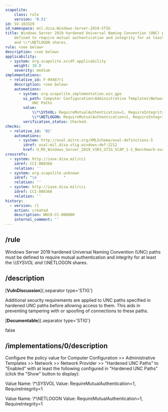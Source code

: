 ```yaml
---
scapolite:
    class: rule
    version: '0.51'
id: SV-103329
id_namespace: mil.disa.Windows-Server-2019-STIG
title: Windows Server 2019 hardened Universal Naming Convention (UNC) paths must be
    defined to require mutual authentication and integrity for at least the \\*\SYSVOL
    and \\*\NETLOGON shares.
rule: <see below>
description: <see below>
applicability:
  - system: org.scapolite.xccdf.applicability
    weight: 10.0
    severity: medium
implementations:
  - relative_id: F-99487r1
    description: <see below>
    automations:
      - system: org.scapolite.implementation.win_gpo
        ui_path: Computer Configuration\Administrative Templates\Network\Network Provider\Hardened
            UNC Paths
        value:
            \\*\SYSVOL: RequireMutualAuthentication=1, RequireIntegrity=1
            \\*\NETLOGON: RequireMutualAuthentication=1, RequireIntegrity=1
        verification_status: Checked.
checks:
  - relative_id: '01'
    automations:
      - system: http://oval.mitre.org/XMLSchema/oval-definitions-5
        idref: oval:mil.disa.stig.windows:def:2212
        href: U_MS_Windows_Server_2019_V1R3_STIG_SCAP_1-2_Benchmark-oval.xml
crossrefs:
  - system: http://iase.disa.mil/cci
    idref: CCI-000366
    relation: ''
  - system: org.scapolite.unknown
    idref: "\n            "
    relation: ''
  - system: http://iase.disa.mil/cci
    idref: CCI-000366
    relation: ''
history:
  - version: r1
    action: created
    description: WN19-CC-000080
    internal_comment: ''
---
```



## /rule

Windows Server 2019 hardened Universal Naming Convention (UNC) paths must be defined to require mutual authentication and integrity for at least the \\*\SYSVOL and \\*\NETLOGON shares.

## /description

[**VulnDiscussion**]{.separator type='STIG'}

Additional security requirements are applied to UNC paths specified in hardened UNC paths before allowing access to them. This aids in preventing tampering with or spoofing of connections to these paths.

[**Documentable**]{.separator type='STIG'}

false

## /implementations/0/description

Configure the policy value for Computer Configuration >> Administrative Templates >> Network >> Network Provider >> "Hardened UNC Paths" to "Enabled" with at least the following configured in "Hardened UNC Paths" (click the "Show" button to display):

Value Name: \\*\SYSVOL
Value: RequireMutualAuthentication=1, RequireIntegrity=1

Value Name: \\*\NETLOGON
Value: RequireMutualAuthentication=1, RequireIntegrity=1
